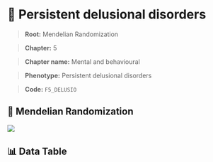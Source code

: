 # 🧪 Persistent delusional disorders

> **Root:** Mendelian Randomization

> **Chapter:** 5  

> **Chapter name:** Mental and behavioural

> **Phenotype:** Persistent delusional disorders  

> **Code:** `F5_DELUSIO`

## 🧬 Mendelian Randomization  

<img src="/MR/Figures/Forward/F5_DELUSIO.png"/>

## 📊 Data Table

<CsvTableMRF src="/MR_Data/Forward/F5_DELUSIO.csv"/>
